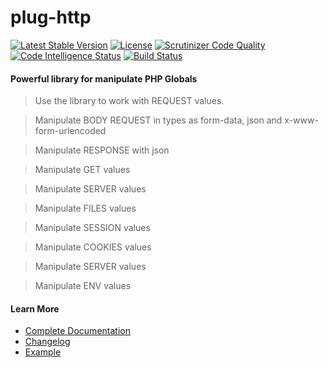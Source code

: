 # plug-http

[![Latest Stable Version](https://poser.pugx.org/erandir/plug-http/v/stable)](https://packagist.org/packages/erandir/plug-http)
[![License](https://poser.pugx.org/erandir/plug-http/license)](https://packagist.org/packages/erandir/plug-http)
[![Scrutinizer Code Quality](https://scrutinizer-ci.com/g/erandirjunior/plug-http/badges/quality-score.png?b=master)](https://scrutinizer-ci.com/g/erandirjunior/plug-http/?branch=master)
[![Code Intelligence Status](https://scrutinizer-ci.com/g/erandirjunior/plug-http/badges/code-intelligence.svg?b=master)](https://scrutinizer-ci.com/code-intelligence)
[![Build Status](https://scrutinizer-ci.com/g/erandirjunior/plug-http/badges/build.png?b=master)](https://scrutinizer-ci.com/g/erandirjunior/plug-http/build-status/master)

#### Powerful library for manipulate PHP Globals

> Use the library to work with REQUEST values.

> Manipulate BODY REQUEST in types as form-data, json and x-www-form-urlencoded

> Manipulate RESPONSE with json

> Manipulate GET values

> Manipulate SERVER values

> Manipulate FILES values

> Manipulate SESSION values

> Manipulate COOKIES values

> Manipulate SERVER values

> Manipulate ENV values

#### Learn More

* <a href="https://github.com/erandirjunior/plug-http/blob/master/doc/installation.md">Complete Documentation</a>
* <a href="https://github.com/erandirjunior/plug-http/blob/master/doc/changelog.md">Changelog</a>
* <a href="https://github.com/erandirjunior/plug-http/tree/master/example">Example</a>